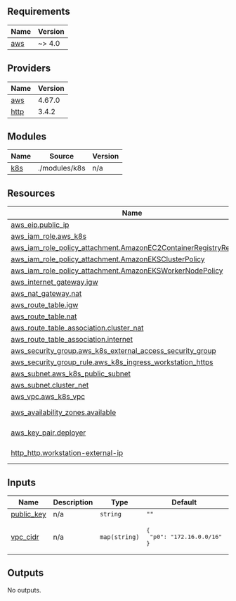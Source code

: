 <!-- BEGIN_TF_DOCS -->
## Requirements

| Name | Version |
|------|---------|
| <a name="requirement_aws"></a> [aws](#requirement\_aws) | ~> 4.0 |

## Providers

| Name | Version |
|------|---------|
| <a name="provider_aws"></a> [aws](#provider\_aws) | 4.67.0 |
| <a name="provider_http"></a> [http](#provider\_http) | 3.4.2 |

## Modules

| Name | Source | Version |
|------|--------|---------|
| <a name="module_k8s"></a> [k8s](#module\_k8s) | ./modules/k8s | n/a |

## Resources

| Name | Type |
|------|------|
| [aws_eip.public_ip](https://registry.terraform.io/providers/hashicorp/aws/latest/docs/resources/eip) | resource |
| [aws_iam_role.aws_k8s](https://registry.terraform.io/providers/hashicorp/aws/latest/docs/resources/iam_role) | resource |
| [aws_iam_role_policy_attachment.AmazonEC2ContainerRegistryReadOnly](https://registry.terraform.io/providers/hashicorp/aws/latest/docs/resources/iam_role_policy_attachment) | resource |
| [aws_iam_role_policy_attachment.AmazonEKSClusterPolicy](https://registry.terraform.io/providers/hashicorp/aws/latest/docs/resources/iam_role_policy_attachment) | resource |
| [aws_iam_role_policy_attachment.AmazonEKSWorkerNodePolicy](https://registry.terraform.io/providers/hashicorp/aws/latest/docs/resources/iam_role_policy_attachment) | resource |
| [aws_internet_gateway.igw](https://registry.terraform.io/providers/hashicorp/aws/latest/docs/resources/internet_gateway) | resource |
| [aws_nat_gateway.nat](https://registry.terraform.io/providers/hashicorp/aws/latest/docs/resources/nat_gateway) | resource |
| [aws_route_table.igw](https://registry.terraform.io/providers/hashicorp/aws/latest/docs/resources/route_table) | resource |
| [aws_route_table.nat](https://registry.terraform.io/providers/hashicorp/aws/latest/docs/resources/route_table) | resource |
| [aws_route_table_association.cluster_nat](https://registry.terraform.io/providers/hashicorp/aws/latest/docs/resources/route_table_association) | resource |
| [aws_route_table_association.internet](https://registry.terraform.io/providers/hashicorp/aws/latest/docs/resources/route_table_association) | resource |
| [aws_security_group.aws_k8s_external_access_security_group](https://registry.terraform.io/providers/hashicorp/aws/latest/docs/resources/security_group) | resource |
| [aws_security_group_rule.aws_k8s_ingress_workstation_https](https://registry.terraform.io/providers/hashicorp/aws/latest/docs/resources/security_group_rule) | resource |
| [aws_subnet.aws_k8s_public_subnet](https://registry.terraform.io/providers/hashicorp/aws/latest/docs/resources/subnet) | resource |
| [aws_subnet.cluster_net](https://registry.terraform.io/providers/hashicorp/aws/latest/docs/resources/subnet) | resource |
| [aws_vpc.aws_k8s_vpc](https://registry.terraform.io/providers/hashicorp/aws/latest/docs/resources/vpc) | resource |
| [aws_availability_zones.available](https://registry.terraform.io/providers/hashicorp/aws/latest/docs/data-sources/availability_zones) | data source |
| [aws_key_pair.deployer](https://registry.terraform.io/providers/hashicorp/aws/latest/docs/data-sources/key_pair) | data source |
| [http_http.workstation-external-ip](https://registry.terraform.io/providers/hashicorp/http/latest/docs/data-sources/http) | data source |

## Inputs

| Name | Description | Type | Default | Required |
|------|-------------|------|---------|:--------:|
| <a name="input_public_key"></a> [public\_key](#input\_public\_key) | n/a | `string` | `""` | no |
| <a name="input_vpc_cidr"></a> [vpc\_cidr](#input\_vpc\_cidr) | n/a | `map(string)` | <pre>{<br>  "p0": "172.16.0.0/16"<br>}</pre> | no |

## Outputs

No outputs.
<!-- END_TF_DOCS -->